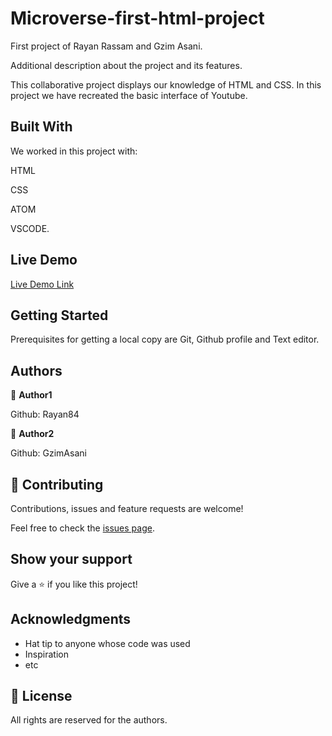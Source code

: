# Microverse-first-html-project
First project of Rayan Rassam and Gzim Asani.

Additional description about the project and its features.

This collaborative project displays our knowledge of HTML and CSS. In this project we have recreated the basic interface of Youtube.

## Built With

We worked in this project with:

HTML

CSS

ATOM

VSCODE.

## Live Demo

[Live Demo Link](https://reverent-jang-822702.netlify.app)

## Getting Started

Prerequisites for getting a local copy are Git, Github profile and Text editor.

## Authors

👤 **Author1**

Github: Rayan84

👤 **Author2**

Github: GzimAsani

## 🤝 Contributing

Contributions, issues and feature requests are welcome!

Feel free to check the [issues page](issues/).

## Show your support

Give a ⭐️ if you like this project!

## Acknowledgments

- Hat tip to anyone whose code was used
- Inspiration
- etc

## 📝 License

All rights are reserved for the authors.
